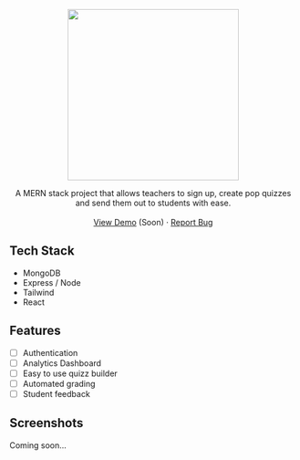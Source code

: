 <!-- Improved compatibility of back to top link: See: https://github.com/othneildrew/Best-README-Template/pull/73 -->

<p align="center">
  <img src="https://user-images.githubusercontent.com/64938182/231021678-eca79569-e647-4b93-9239-ae7e62ecd321.png" width="300">
</p>

  <p align="center">
    A MERN stack project that allows teachers to sign up, create pop quizzes and send them out to students with ease.
    <br />  <br />
    <a href="#" target="_blank">View Demo</a> (Soon)
    ·
    <a href="https://github.com/TegaBC/bike-rental-site/issues">Report Bug</a>
  </p>
</div>

## Tech Stack
- MongoDB
- Express / Node
- Tailwind
- React

## Features
- [ ] Authentication
- [ ] Analytics Dashboard
- [ ] Easy to use quizz builder
- [ ] Automated grading
- [ ] Student feedback

## Screenshots
Coming soon...


<!-- MARKDOWN LINKS & IMAGES -->
<!-- https://www.markdownguide.org/basic-syntax/#reference-style-links -->
[React.js]: https://img.shields.io/badge/React-20232A?style=for-the-badge&logo=react&logoColor=61DAFB
[React-url]: https://reactjs.org/
